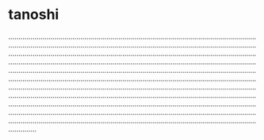 # tanoshi
..................................................................................................................................................................................................................................................................................................................................................................................................................................................................................................................................................................................................................................................................................................................................................................................................................................................................................................................................................................................................................................................................................................................................................................................................................................................................................................................................................................................................................................